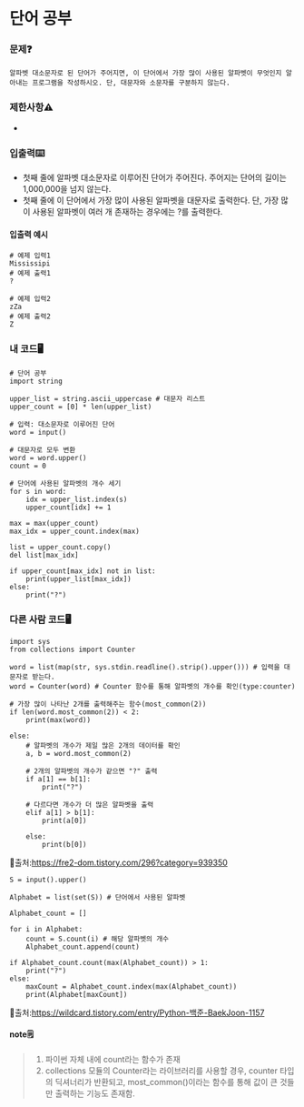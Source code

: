 # 단어 공부

### 문제❓
```
알파벳 대소문자로 된 단어가 주어지면, 이 단어에서 가장 많이 사용된 알파벳이 무엇인지 알아내는 프로그램을 작성하시오. 단, 대문자와 소문자를 구분하지 않는다.
```

### 제한사항⚠️
*

### 입출력⌨️
* 첫째 줄에 알파벳 대소문자로 이루어진 단어가 주어진다. 주어지는 단어의 길이는 1,000,000을 넘지 않는다.
* 첫째 줄에 이 단어에서 가장 많이 사용된 알파벳을 대문자로 출력한다. 단, 가장 많이 사용된 알파벳이 여러 개 존재하는 경우에는 ?를 출력한다.

#### 입출력 예시
```
# 예제 입력1
Mississipi
# 예제 출력1
?

# 예제 입력2
zZa
# 예제 출력2
Z
```

### 내 코드🖥️
```
# 단어 공부
import string

upper_list = string.ascii_uppercase # 대문자 리스트
upper_count = [0] * len(upper_list)

# 입력: 대소문자로 이루어진 단어
word = input()

# 대문자로 모두 변환
word = word.upper()
count = 0

# 단어에 사용된 알파벳의 개수 세기
for s in word:
    idx = upper_list.index(s)
    upper_count[idx] += 1

max = max(upper_count)
max_idx = upper_count.index(max)

list = upper_count.copy()
del list[max_idx]

if upper_count[max_idx] not in list:
    print(upper_list[max_idx])
else:
    print("?")
```

### 다른 사람 코드🖥️
```
import sys
from collections import Counter

word = list(map(str, sys.stdin.readline().strip().upper())) # 입력을 대문자로 받는다.
word = Counter(word) # Counter 함수를 통해 알파벳의 개수를 확인(type:counter)

# 가장 많이 나타난 2개를 출력해주는 함수(most_common(2))
if len(word.most_common(2)) < 2:
    print(max(word))

else:
    # 알파벳의 개수가 제일 많은 2개의 데이터를 확인
    a, b = word.most_common(2)

    # 2개의 알파벳의 개수가 같으면 "?" 출력
    if a[1] == b[1]:
        print("?")

    # 다르다면 개수가 더 많은 알파벳을 출력
    elif a[1] > b[1]:
        print(a[0])

    else:
        print(b[0])
```
🔗출처:https://fre2-dom.tistory.com/296?category=939350

```
S = input().upper()

Alphabet = list(set(S)) # 단어에서 사용된 알파벳

Alphabet_count = []

for i in Alphabet:
	count = S.count(i) # 해당 알파벳의 개수
	Alphabet_count.append(count)

if Alphabet_count.count(max(Alphabet_count)) > 1:
	print("?")
else:
	maxCount = Alphabet_count.index(max(Alphabet_count))
	print(Alphabet[maxCount])
```
🔗출처:https://wildcard.tistory.com/entry/Python-백준-BaekJoon-1157

#### note🗒️
> 1. 파이썬 자체 내에 count라는 함수가 존재
> 2. collections 모듈의 Counter라는 라이브러리를 사용할 경우, counter 타입의 딕셔너리가 반환되고, most_common()이라는 함수를 통해 값이 큰 것들만 출력하는 기능도 존재함.
